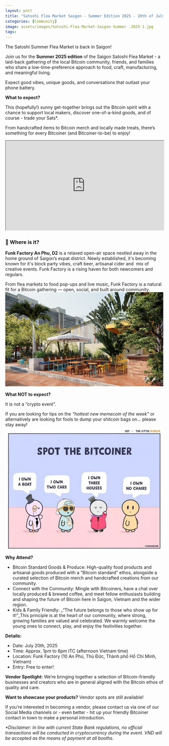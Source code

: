 ```yaml
---
layout: post
title: "Satoshi Flea Market Saigon - Summer Edition 2025 - 20th of July"
categories: [Community]
image: assets/images/Satoshi-Flea-Market-Saigon-Summer -2025-1.jpg
tags:
---
```

The Satoshi Summer Flea Market is back in Saigon!

Join us for the **Summer 2025 edition** of the Saigon Satoshi Flea Market - a laid-back gathering of the local Bitcoin community, friends, and families who share a low-time-preference approach to food, craft, manufacturing, and meaningful living.

Expect good vibes, unique goods, and conversations that outlast your phone battery.

**What to expect?**

This (hopefully!) sunny get-together brings out the Bitcoin spirit with a chance to support local makers, discover one-of-a-kind goods, and of course - trade your Sats\*.

From handcrafted items to Bitcoin merch and locally made treats, there’s something for every Bitcoiner (and Bitcoiner-to-be) to enjoy!

<iframe id="odysee-iframe" style="width:100%; aspect-ratio:16 / 9;" src="https://odysee.com/%24/embed/%40BitcoinSaigon%3Aa%2Fsatoshi-flea-market-summer-2024%3A4?r=AmWZ947PP5egdDTkePedPMmMXmtUj9z8" allowfullscreen></iframe>

### **📍 Where is it?**

**Funk Factory An Phu, D2** is a relaxed open-air space nestled away in the home ground of Saigon’s expat district. Newly established, it's becoming known for it's block party vibes, craft beer, artisanal cider and  mix of creative events. Funk Factory is a rising haven for both newcomers and regulars.

From flea markets to food pop-ups and live music, Funk Factory is a natural fit for a Bitcoin gathering — open, social, and built around community.
![alt text](<../assets/images/Satoshi-Flea-Market-Saigon-Summer -2025-2.jpg>)

**What NOT to expect?**

It is not a “crypto event”.

If you are looking for tips on the _“hottest new memecoin of the week”_ or alternatively are looking for fools to dump your shitcoin bags on… please stay away!
![alt text](<../assets/images/Satoshi-Flea-Market-Saigon-Summer -2025-3.jpg>)

**Why Attend?**

*   Bitcoin Standard Goods & Produce: High-quality food products and artisanal goods produced with a “Bitcoin standard” ethos, alongside a curated selection of Bitcoin merch and handcrafted creations from our community.
*   Connect with the Community: Mingle with Bitcoiners, have a chat over locally produced & brewed coffee, and meet fellow enthusiasts building and shaping the future of Bitcoin here in Saigon, Vietnam and the wider region.
*   Kids & Family Friendly: _“The future belongs to those who show up for it!”_This principle is at the heart of our community, where strong, growing families are valued and celebrated. We warmly welcome the young ones to connect, play, and enjoy the festivities together.
    

**Details:**
*   Date: July 20th, 2025
*   Time: Approx. 1pm to 6pm ITC (afternoon Vietnam time)
*   Location: Funk Factory (10 An Phú, Thủ Đức, Thành phố Hồ Chí Minh, Vietnam)
*   Entry: Free to enter!

**Vendor Spotlight:** We’re bringing together a selection of Bitcoin-friendly businesses and creators who are in general aligned with the Bitcoin ethos of quality and care.

**Want to showcase your products?** Vendor spots are still available!

If you’re interested in becoming a vendor, please contact us via one of our Social Media channels or - even better - hit up your friendly Bitcoiner contact in town to make a personal introduction.

_\*Disclaimer: In line with current State Bank regulations, no official transactions will be conducted in cryptocurrency during the event. VND will be accepted as the means of payment at all booths._